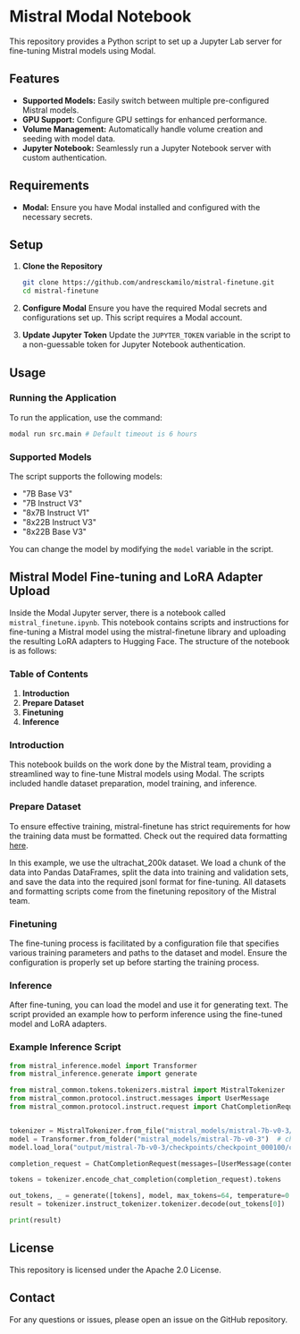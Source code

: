 # Mistral Modal Notebook

This repository provides a Python script to set up a Jupyter Lab server for fine-tuning Mistral models using Modal. 

## Features

- **Supported Models:** Easily switch between multiple pre-configured Mistral models.
- **GPU Support:** Configure GPU settings for enhanced performance.
- **Volume Management:** Automatically handle volume creation and seeding with model data.
- **Jupyter Notebook:** Seamlessly run a Jupyter Notebook server with custom authentication.

## Requirements

- **Modal:** Ensure you have Modal installed and configured with the necessary secrets.

## Setup

1. **Clone the Repository**
    ```bash
    git clone https://github.com/andresckamilo/mistral-finetune.git
    cd mistral-finetune
    ```

2. **Configure Modal** 
    Ensure you have the required Modal secrets and configurations set up. This script requires a Modal account.

3. **Update Jupyter Token**
    Update the `JUPYTER_TOKEN` variable in the script to a non-guessable token for Jupyter Notebook authentication.

## Usage

### Running the Application

To run the application, use the command:
```bash
modal run src.main # Default timeout is 6 hours
```

### Supported Models

The script supports the following models:
- "7B Base V3"
- "7B Instruct V3"
- "8x7B Instruct V1"
- "8x22B Instruct V3"
- "8x22B Base V3"

You can change the model by modifying the `model` variable in the script.

## Mistral Model Fine-tuning and LoRA Adapter Upload

Inside the Modal Jupyter server, there is a notebook called `mistral_finetune.ipynb`. This notebook contains scripts and instructions for fine-tuning a Mistral model using the mistral-finetune library and uploading the resulting LoRA adapters to Hugging Face. The structure of the notebook is as follows:

### Table of Contents

1. **Introduction**
2. **Prepare Dataset**
3. **Finetuning**
4. **Inference**

### Introduction

This notebook builds on the work done by the Mistral team, providing a streamlined way to fine-tune Mistral models using Modal. The scripts included handle dataset preparation, model training, and inference.

### Prepare Dataset

To ensure effective training, mistral-finetune has strict requirements for how the training data must be formatted. Check out the required data formatting [here](link_to_data_formatting).

In this example, we use the ultrachat_200k dataset. We load a chunk of the data into Pandas DataFrames, split the data into training and validation sets, and save the data into the required jsonl format for fine-tuning. All datasets and formatting scripts come from the finetuning repository of the Mistral team.

### Finetuning

The fine-tuning process is facilitated by a configuration file that specifies various training parameters and paths to the dataset and model. Ensure the configuration is properly set up before starting the training process.

### Inference

After fine-tuning, you can load the model and use it for generating text. The script provided an example how to perform inference using the fine-tuned model and LoRA adapters.

### Example Inference Script

```python
from mistral_inference.model import Transformer
from mistral_inference.generate import generate

from mistral_common.tokens.tokenizers.mistral import MistralTokenizer
from mistral_common.protocol.instruct.messages import UserMessage
from mistral_common.protocol.instruct.request import ChatCompletionRequest


tokenizer = MistralTokenizer.from_file("mistral_models/mistral-7b-v0-3/tokenizer.model.v3")  # change to extracted tokenizer file
model = Transformer.from_folder("mistral_models/mistral-7b-v0-3")  # change to extracted model dir
model.load_lora("output/mistral-7b-v0-3/checkpoints/checkpoint_000100/consolidated/lora.safetensors")

completion_request = ChatCompletionRequest(messages=[UserMessage(content="Explain Machine Learning to me in a nutshell.")])

tokens = tokenizer.encode_chat_completion(completion_request).tokens

out_tokens, _ = generate([tokens], model, max_tokens=64, temperature=0.0, eos_id=tokenizer.instruct_tokenizer.tokenizer.eos_id)
result = tokenizer.instruct_tokenizer.tokenizer.decode(out_tokens[0])

print(result)
```

## License

This repository is licensed under the Apache 2.0 License.

## Contact

For any questions or issues, please open an issue on the GitHub repository.
